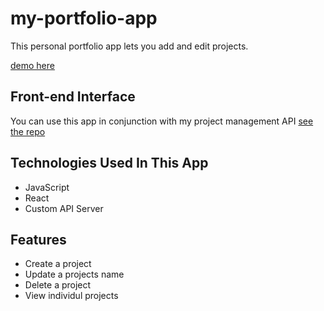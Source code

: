 # my-portfolio-app
This personal portfolio app lets you add and edit projects.

[demo here]()

## Front-end Interface

You can use this app in conjunction with my project management API [see the repo](https://github.com/Austinjnr/portfolio-application-api)

## Technologies Used In This App

- JavaScript
- React
- Custom API Server

## Features

- Create a project
- Update a projects name
- Delete a project
- View individul projects